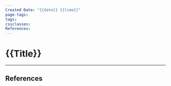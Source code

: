 ```yaml
---
Created Date: "{{date}} {{time}}"
page-tags: 
tags: 
cssclasses: 
References:
---
```



# {{Title}}








---
## References



